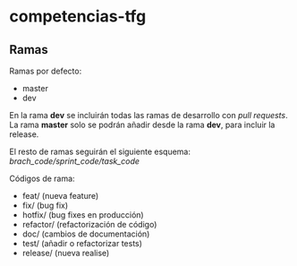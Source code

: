 # competencias-tfg

## Ramas
Ramas por defecto:
- master
- dev

En la rama **dev** se incluirán todas las ramas de desarrollo con *pull requests*. La rama **master** solo se podrán añadir desde la rama **dev**, para incluir la release. 

El resto de ramas seguirán el siguiente esquema:
*brach_code/sprint_code/task_code*

Códigos de rama:
- feat/     (nueva feature)
- fix/      (bug fix)
- hotfix/   (bug fixes en producción)
- refactor/ (refactorización de código)
- doc/      (cambios de documentación)
- test/     (añadir o refactorizar tests)
- release/  (nueva realise)
